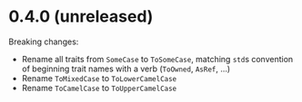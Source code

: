 # 0.4.0 (unreleased)

Breaking changes:

* Rename all traits from `SomeCase` to `ToSomeCase`, matching `std`s convention
  of beginning trait names with a verb (`ToOwned`, `AsRef`, …)
* Rename `ToMixedCase` to `ToLowerCamelCase`
* Rename `ToCamelCase` to `ToUpperCamelCase`
